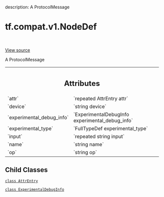description: A ProtocolMessage

<div itemscope itemtype="http://developers.google.com/ReferenceObject">
<meta itemprop="name" content="tf.compat.v1.NodeDef" />
<meta itemprop="path" content="Stable" />
<meta itemprop="property" content="AttrEntry"/>
<meta itemprop="property" content="ExperimentalDebugInfo"/>
</div>

# tf.compat.v1.NodeDef

<!-- Insert buttons and diff -->

<table class="tfo-notebook-buttons tfo-api nocontent" align="left">

</table>

<a target="_blank" href="/code/stable/tensorflow/core/framework/node_def.proto">View source</a>



A ProtocolMessage

<!-- Placeholder for "Used in" -->




<!-- Tabular view -->
 <table class="responsive fixed orange">
<colgroup><col width="214px"><col></colgroup>
<tr><th colspan="2"><h2 class="add-link">Attributes</h2></th></tr>

<tr>
<td>
`attr`
</td>
<td>
`repeated AttrEntry attr`
</td>
</tr><tr>
<td>
`device`
</td>
<td>
`string device`
</td>
</tr><tr>
<td>
`experimental_debug_info`
</td>
<td>
`ExperimentalDebugInfo experimental_debug_info`
</td>
</tr><tr>
<td>
`experimental_type`
</td>
<td>
`FullTypeDef experimental_type`
</td>
</tr><tr>
<td>
`input`
</td>
<td>
`repeated string input`
</td>
</tr><tr>
<td>
`name`
</td>
<td>
`string name`
</td>
</tr><tr>
<td>
`op`
</td>
<td>
`string op`
</td>
</tr>
</table>



## Child Classes
[`class AttrEntry`](../../../tf/compat/v1/NodeDef/AttrEntry.md)

[`class ExperimentalDebugInfo`](../../../tf/compat/v1/NodeDef/ExperimentalDebugInfo.md)

